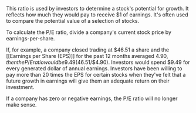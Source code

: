 This ratio is used by investors to determine a stock's potential for growth. It reflects how much they would pay to receive $1 of earnings. It's often used to compare the potential value of a selection of stocks.

To calculate the P/E ratio, divide a company's current stock price by earnings-per-share.

If, for example, a company closed trading at $46.51 a share and the [[Earnings per Share (EPS)]] for the past 12 months averaged $4.90, then the P/E ratio would be 9.49 ($46.51/$4.90). Investors would spend $9.49 for every generated dollar of annual earnings. Investors have been willing to pay more than 20 times the EPS for certain stocks when they've felt that a future growth in earnings will give them an adequate return on their investment.

If a company has zero or negative earnings, the P/E ratio will no longer make sense.